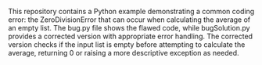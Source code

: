 This repository contains a Python example demonstrating a common coding error: the ZeroDivisionError that can occur when calculating the average of an empty list.  The bug.py file shows the flawed code, while bugSolution.py provides a corrected version with appropriate error handling. The corrected version checks if the input list is empty before attempting to calculate the average, returning 0 or raising a more descriptive exception as needed.